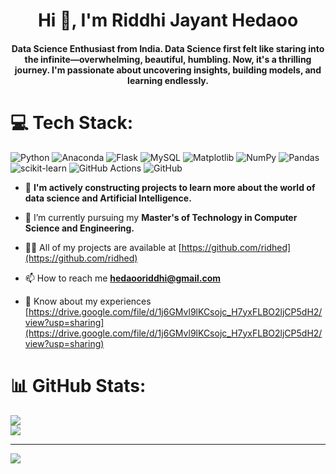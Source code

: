 <h1 align="center">Hi 👋, I'm Riddhi Jayant Hedaoo</h1>
<h4 align="center">Data Science Enthusiast from India. Data Science first felt like staring into the infinite—overwhelming, beautiful, humbling. Now, it's a thrilling journey. I'm passionate about uncovering insights, building models, and learning endlessly.</h4>

# 💻 Tech Stack:
![Python](https://img.shields.io/badge/python-3670A0?style=plastic&logo=python&logoColor=ffdd54) ![Anaconda](https://img.shields.io/badge/Anaconda-%2344A833.svg?style=plastic&logo=anaconda&logoColor=white) ![Flask](https://img.shields.io/badge/flask-%23000.svg?style=plastic&logo=flask&logoColor=white) ![MySQL](https://img.shields.io/badge/mysql-4479A1.svg?style=plastic&logo=mysql&logoColor=white) ![Matplotlib](https://img.shields.io/badge/Matplotlib-%23ffffff.svg?style=plastic&logo=Matplotlib&logoColor=black) ![NumPy](https://img.shields.io/badge/numpy-%23013243.svg?style=plastic&logo=numpy&logoColor=white) ![Pandas](https://img.shields.io/badge/pandas-%23150458.svg?style=plastic&logo=pandas&logoColor=white) ![scikit-learn](https://img.shields.io/badge/scikit--learn-%23F7931E.svg?style=plastic&logo=scikit-learn&logoColor=white) ![GitHub Actions](https://img.shields.io/badge/github%20actions-%232671E5.svg?style=plastic&logo=githubactions&logoColor=white) ![GitHub](https://img.shields.io/badge/github-%23121011.svg?style=plastic&logo=github&logoColor=white)

- 🔭 **I'm actively constructing projects to learn more about the world of data science and Artificial Intelligence.**

- 🌱 I’m currently pursuing my **Master's of Technology in Computer Science and Engineering.**

- 👨‍💻 All of my projects are available at [https://github.com/ridhed](https://github.com/ridhed)

- 📫 How to reach me **hedaooriddhi@gmail.com**

- 📄 Know about my experiences [https://drive.google.com/file/d/1j6GMvl9lKCsojc_H7yxFLBO2ljCP5dH2/view?usp=sharing](https://drive.google.com/file/d/1j6GMvl9lKCsojc_H7yxFLBO2ljCP5dH2/view?usp=sharing)


# 📊 GitHub Stats:
![](https://nirzak-streak-stats.vercel.app/?user=ridhed&theme=dark&hide_border=false)<br/>
![](https://github-readme-stats.vercel.app/api/top-langs/?username=ridhed&theme=dark&hide_border=false&include_all_commits=false&count_private=false&layout=compact)

---
[![](https://visitcount.itsvg.in/api?id=ridhed&icon=0&color=0)](https://visitcount.itsvg.in)


